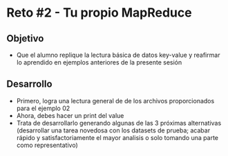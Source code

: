 # Reto #2 - Tu propio MapReduce

## Objetivo

* Que el alumno replique la lectura básica de datos key-value y reafirmar lo aprendido en ejemplos anteriores de la presente sesión

## Desarrollo

- Primero, logra una lectura general de de los archivos proporcionados para el ejemplo 02
- Ahora, debes hacer un print del value
- Trata de desarrollarlo generando algunas de las 3 próximas alternativas (desarrollar una tarea novedosa con los datasets de prueba; acabar rápido y satisfactoriamente el mayor analisis o solo tomando una parte como representativo)

